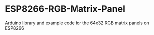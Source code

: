 # ESP8266-RGB-Matrix-Panel
Arduino library and example code for the 64x32 RGB matrix panels on ESP8266
